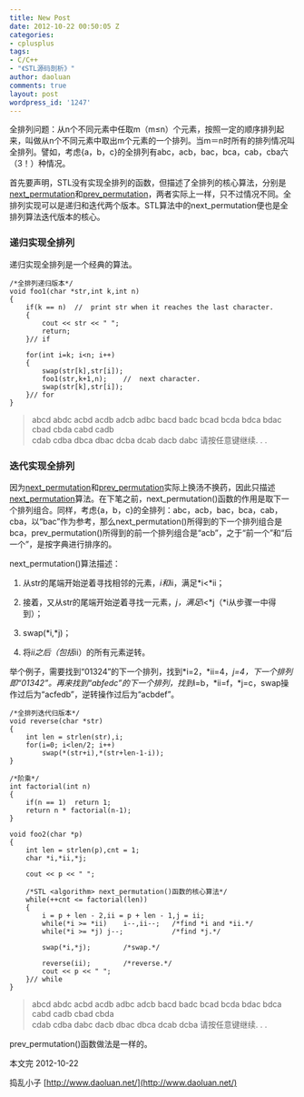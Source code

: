 ```yaml
---
title: New Post
date: 2012-10-22 00:50:05 Z
categories:
- cplusplus
tags:
- C/C++
- "《STL源码剖析》"
author: daoluan
comments: true
layout: post
wordpress_id: '1247'
---
```


全排列问题：从n个不同元素中任取m（m≤n）个元素，按照一定的顺序排列起来，叫做从n个不同元素中取出m个元素的一个排列。当m＝n时所有的排列情况叫全排列。譬如，考虑{a，b，c}的全排列有abc，acb，bac，bca，cab，cba六（3！）种情况。

首先要声明，STL没有实现全排列的函数，但描述了全排列的核心算法，分别是[next_permutation](http://www.cplusplus.com/reference/algorithm/next_permutation/)和[prev_permutation](http://www.cplusplus.com/reference/algorithm/prev_permutation/)，两者实际上一样，只不过情况不同。全排列实现可以是递归和迭代两个版本。STL算法中的next_permutation便也是全排列算法迭代版本的核心。


### 递归实现全排列


递归实现全排列是一个经典的算法。


    /*全排列递归版本*/
    void foo1(char *str,int k,int n)
    {
    	if(k == n)	//	print str when it reaches the last character.
    	{
    		cout << str << " ";
    		return;
    	}//	if

    	for(int i=k; i<n; i++)
    	{
    		swap(str[k],str[i]);
    		foo1(str,k+1,n);	//	next character.
    		swap(str[k],str[i]);
    	}//	for
    }




<blockquote><p>abcd abdc acbd acdb adcb adbc bacd badc bcad bcda bdca bdac cbad cbda cabd cadb<br>
cdab cdba dbca dbac dcba dcab dacb dabc 请按任意键继续. . .</p></blockquote>




### 迭代实现全排列


因为[next_permutation](http://www.cplusplus.com/reference/algorithm/next_permutation/)和[prev_permutation](http://www.cplusplus.com/reference/algorithm/prev_permutation/)实际上换汤不换药，因此只描述[next_permutation](http://www.cplusplus.com/reference/algorithm/next_permutation/)算法。在下笔之前，next_permutation()函数的作用是取下一个排列组合。同样，考虑{a，b，c}的全排列：abc，acb，bac，bca，cab，cba，以“bac”作为参考，那么next_permutation()所得到的下一个排列组合是bca，prev_permutation()所得到的前一个排列组合是“acb”，之于“前一个”和“后一个”，是按字典进行排序的。

next_permutation()算法描述：




  1. 从str的尾端开始逆着寻找相邻的元素，*i和*ii，满足*i<*ii；


  2. 接着，又从str的尾端开始逆着寻找一元素，*j，满足*i<*j（*i从步骤一中得到）；


  3. swap(*i,*j)；


  4. 将*ii之后（包括*ii）的所有元素逆转。


举个例子，需要找到“01324”的下一个排列，找到*i=2，*ii=4，*j=4，下一个排列即“01342”。再来找到“abfedc”的下一个排列，找到*i=b，*ii=f，*j=c，swap操作过后为“acfedb”，逆转操作过后为“acbdef”。


    /*全排列迭代归版本*/
    void reverse(char *str)
    {
    	int len = strlen(str),i;
    	for(i=0; i<len/2; i++)
    		swap(*(str+i),*(str+len-1-i));
    }

    /*阶乘*/
    int factorial(int n)
    {
    	if(n == 1)	return 1;
    	return n * factorial(n-1);
    }

    void foo2(char *p)
    {
    	int len = strlen(p),cnt = 1;
    	char *i,*ii,*j;

    	cout << p << " ";

    	/*STL <algorithm> next_permutation()函数的核心算法*/
    	while(++cnt <= factorial(len))
    	{
    		i = p + len - 2,ii = p + len - 1,j = ii;
    		while(*i >= *ii)	i--,ii--;	/*find *i and *ii.*/
    		while(*i >= *j)	j--;			/*find *j.*/

    		swap(*i,*j);		/*swap.*/

    		reverse(ii);		/*reverse.*/
    		cout << p << " ";
    	}//	while
    }




<blockquote><p>abcd abdc acbd acdb adbc adcb bacd badc bcad bcda bdac bdca cabd cadb cbad cbda<br>
cdab cdba dabc dacb dbac dbca dcab dcba 请按任意键继续. . .</p></blockquote>


prev_permutation()函数做法是一样的。

本文完 2012-10-22

捣乱小子 [http://www.daoluan.net/](http://www.daoluan.net/)